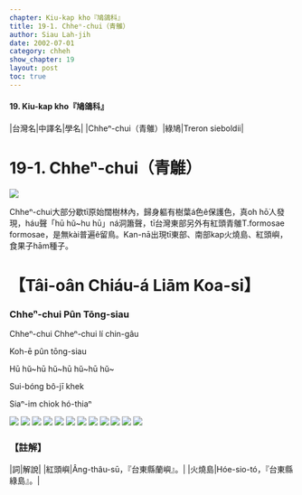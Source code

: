 ```yaml
---
chapter: Kiu-kap kho『鳩鴿科』
title: 19-1. Chheⁿ-chui（青鵻）
author: Siau Lah-jih
date: 2002-07-01
category: chheh
show_chapter: 19
layout: post
toc: true
---
```


#### 19. Kiu-kap kho『鳩鴿科』


|台灣名|中譯名|學名|
|Chheⁿ-chui（青鵻）|綠鳩|Treron sieboldii|


# 19-1. Chheⁿ-chui（青鵻）


![](../too5/19/19-1-1.Chheⁿ-chui.jpg)


Chheⁿ-chui大部分歇tī原始闊樹林內，歸身軀有樹葉á色ê保護色，真oh hō͘人發現，háu聲「hū hŭ~hu hū」ná洞簫聲，tī台灣東部另外有紅頭青鵻T.formosae formosae，是無kài普遍ê留鳥。Kan-nā出現tī東部、南部kap火燒島、紅頭嶼，食果子hām種子。


# 【Tâi-oân Chiáu-á Liām Koa-si】

### **Chheⁿ-chui Pûn Tōng-siau**

Chheⁿ-chui Chheⁿ-chui lí chin-gâu

Koh-ē pûn tōng-siau

Hū hŭ~hū hŭ~hū hŭ~hū hŭ~

Sui-bóng bô-jī khek

Siaⁿ-im chiok hó-thiaⁿ



![](../too5/19/19-1-12.Chheⁿ-chui.jpg)
![](../too5/19/19-1-7.Chheⁿ-chui.jpg)
![](../too5/19/19-1-9.Chheⁿ-chui.jpg)
![](../too5/19/19-1-2.Chheⁿ-chui.jpg)
![](../too5/19/19-1-3.Chheⁿ-chui.jpg)
![](../too5/19/19-1-6.Chheⁿ-chui.jpg)
![](../too5/19/19-1-10.Chheⁿ-chui.jpg)
![](../too5/19/19-1-11.Chheⁿ-chui.jpg)
![](../too5/19/19-1-4.Chheⁿ-chui.jpg)
![](../too5/19/19-1-5.Chheⁿ-chui.jpg)
![](../too5/19/19-1-8.Chheⁿ-chui.jpg)
![](../too5/19/19-1-13.Chheⁿ-chui.jpg)




### 【註解】

|詞|解說|
|紅頭嶼|Âng-thâu-sū，『台東縣蘭嶼』。|
|火燒島|Hóe-sio-tó，『台東縣綠島』。|



